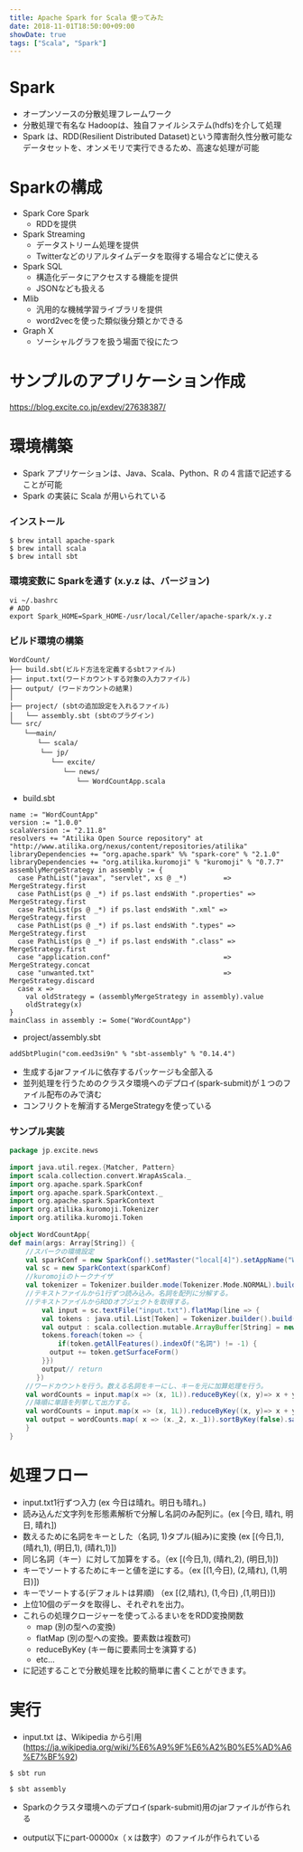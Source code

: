 ```yaml
---
title: Apache Spark for Scala 使ってみた
date: 2018-11-01T18:50:00+09:00
showDate: true
tags: ["Scala", "Spark"]
---
```


# Spark
- オープンソースの分散処理フレームワーク
- 分散処理で有名な Hadoopは、独自ファイルシステム(hdfs)を介して処理
- Spark は、RDD(Resilient Distributed Dataset)という障害耐久性分散可能なデータセットを、オンメモリで実行できるため、高速な処理が可能

# Sparkの構成
- Spark Core Spark
  - RDDを提供
- Spark Streaming
  - データストリーム処理を提供
  - Twitterなどのリアルタイムデータを取得する場合などに使える
- Spark SQL
  - 構造化データにアクセスする機能を提供
  - JSONなども扱える
- Mlib
  - 汎用的な機械学習ライブラリを提供
  - word2vecを使った類似後分類とかできる
- Graph X
  - ソーシャルグラフを扱う場面で役にたつ

# サンプルのアプリケーション作成
https://blog.excite.co.jp/exdev/27638387/

# 環境構築
- Spark アプリケーションは、Java、Scala、Python、R の４言語で記述することが可能
- Spark の実装に Scala が用いられている

### インストール  
```
$ brew intall apache-spark
$ brew intall scala
$ brew intall sbt
```

### 環境変数に Sparkを通す (x.y.z は、バージョン)  
```
vi ~/.bashrc
# ADD
export Spark_HOME=Spark_HOME-/usr/local/Celler/apache-spark/x.y.z
```

### ビルド環境の構築
```
WordCount/
├── build.sbt(ビルド方法を定義するsbtファイル)
├── input.txt(ワードカウントする対象の入力ファイル)
├── output/ (ワードカウントの結果)
│
├── project/ (sbtの追加設定を入れるファイル)
│   └── assembly.sbt (sbtのプラグイン)
└── src/
 　 └──main/
 　　 　└── scala/
　　　 　└── jp/
 　　　　　 └── excite/
　　　　　　　　└── news/
　　　　　　　　　　└── WordCountApp.scala
```

- build.sbt
```
name := "WordCountApp"
version := "1.0.0"
scalaVersion := "2.11.8"
resolvers += "Atilika Open Source repository" at "http://www.atilika.org/nexus/content/repositories/atilika"
libraryDependencies += "org.apache.spark" %% "spark-core" % "2.1.0"
libraryDependencies += "org.atilika.kuromoji" % "kuromoji" % "0.7.7"
assemblyMergeStrategy in assembly := {
  case PathList("javax", "servlet", xs @ _*)         => MergeStrategy.first
  case PathList(ps @ _*) if ps.last endsWith ".properties" => MergeStrategy.first
  case PathList(ps @ _*) if ps.last endsWith ".xml" => MergeStrategy.first
  case PathList(ps @ _*) if ps.last endsWith ".types" => MergeStrategy.first
  case PathList(ps @ _*) if ps.last endsWith ".class" => MergeStrategy.first
  case "application.conf"                            => MergeStrategy.concat
  case "unwanted.txt"                                => MergeStrategy.discard
  case x =>
    val oldStrategy = (assemblyMergeStrategy in assembly).value
    oldStrategy(x)
}
mainClass in assembly := Some("WordCountApp")
```

- project/assembly.sbt
```
addSbtPlugin("com.eed3si9n" % "sbt-assembly" % "0.14.4")
```
  - 生成するjarファイルに依存するパッケージも全部入る
  - 並列処理を行うためのクラスタ環境へのデプロイ(spark-submit)が１つのファイル配布のみで済む
  - コンフリクトを解消するMergeStrategyを使っている

### サンプル実装
```Scala
package jp.excite.news
 
import java.util.regex.{Matcher, Pattern}
import scala.collection.convert.WrapAsScala._
import org.apache.spark.SparkConf
import org.apache.spark.SparkContext._
import org.apache.spark.SparkContext
import org.atilika.kuromoji.Tokenizer
import org.atilika.kuromoji.Token
 
object WordCountApp{
def main(args: Array[String]) {
    //スパークの環境設定
    val sparkConf = new SparkConf().setMaster("local[4]").setAppName("WordCount App")
    val sc = new SparkContext(sparkConf)
    //kuromojiのトークナイザ
    val tokenizer = Tokenizer.builder.mode(Tokenizer.Mode.NORMAL).build()
    //テキストファイルから1行ずつ読み込み。名詞を配列に分解する。
    //テキストファイルからRDDオブジェクトを取得する。
        val input = sc.textFile("input.txt").flatMap(line => {
        val tokens : java.util.List[Token] = Tokenizer.builder().build().tokenize(line)
        val output : scala.collection.mutable.ArrayBuffer[String] = new collection.mutable.ArrayBuffer[String]()
        tokens.foreach(token => {
            if(token.getAllFeatures().indexOf("名詞") != -1) {
　　　　　　output += token.getSurfaceForm()
        }})
        output// return
　　　　})
    //ワードカウントを行う。数える名詞をキーにし、キーを元に加算処理を行う。
    val wordCounts = input.map(x => (x, 1L)).reduceByKey((x, y)=> x + y)
    //降順に単語を列挙して出力する。
    val wordCounts = input.map(x => (x, 1L)).reduceByKey((x, y)=> x + y)
    val output = wordCounts.map( x => (x._2, x._1)).sortByKey(false).saveAsTextFile("ouput")
    }
}
```

# 処理フロー
- input.txt1行ずつ入力 (ex 今日は晴れ。明日も晴れ。)
- 読み込んだ文字列を形態素解析で分解し名詞のみ配列に。(ex [今日, 晴れ, 明日, 晴れ])
- 数えるために名詞をキーとした（名詞, 1)タプル(組み)に変換 (ex [(今日,1), (晴れ,1), (明日,1), (晴れ,1)])
- 同じ名詞（キー）に対して加算をする。（ex [(今日,1), (晴れ,2), (明日,1)])
- キーでソートするためにキーと値を逆にする。（ex [(1,今日), (2,晴れ), (1,明日)])
- キーでソートする(デフォルトは昇順) （ex [(2,晴れ), (1,今日) ,(1,明日)])
- 上位10個のデータを取得し、それぞれを出力。
- これらの処理クロージャーを使ってふるまいををRDD変換関数
  - map (別の型への変換)
  - flatMap (別の型への変換。要素数は複数可)
  - reduceByKey (キー毎に要素同士を演算する)
  - etc…
- に記述することで分散処理を比較的簡単に書くことができます。

# 実行
- input.txt は、Wikipedia から引用 (https://ja.wikipedia.org/wiki/%E6%A9%9F%E6%A2%B0%E5%AD%A6%E7%BF%92)

```
$ sbt run
```
```
$ sbt assembly
```
- Sparkのクラスタ環境へのデプロイ(spark-submit)用のjarファイルが作られる

- output以下にpart-00000x（ｘは数字）のファイルが作られている
